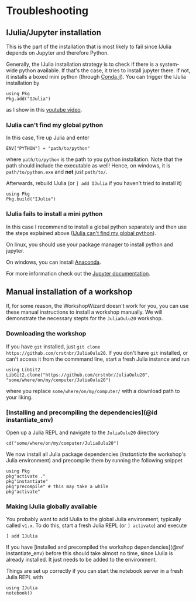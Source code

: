 # Troubleshooting

## IJulia/Jupyter installation

This is the part of the installation that is most likely to fail since IJulia
depends on Jupyter and therefore Python.

Generally, the IJulia installation strategy is to check if there is a system-wide
python available. If that's the case, it tries to install jupyter there. If not, it installs
a boxed mini python (through [Conda.jl](https://github.com/JuliaPy/Conda.jl)).
You can trigger the IJulia installation by

```
using Pkg
Pkg.add("IJulia")
```

as I show in this [youtube video](https://www.youtube.com/watch?v=4Rnm0n39DCs).

### IJulia can't find my global python

In this case, fire up Julia and enter
```
ENV["PYTHON"] = "path/to/python"
```
where `path/to/python` is the path to you python installation. Note that the path
should include the executable as well! Hence, on windows, it is `path/to/python.exe`
and **not** just `path/to/`.

Afterwards, rebuild IJulia (or `] add IJulia` if you haven't tried to install it)

```
using Pkg
Pkg.build("IJulia")
```

### IJulia fails to install a mini python

In this case I recommend to install a global python separately and then use the
steps explained above ([IJulia can't find my global python](@ref)).

On linux, you should use your package manager to install python and jupyter.

On windows, you can install [Anaconda](https://www.anaconda.com/distribution/).

For more information check out the [Jupyter documentation](https://jupyter.readthedocs.io/en/latest/install.html).


## Manual installation of a workshop

If, for some reason, the WorkshopWizard doesn't work for you, you can use these manual instructions
to install a workshop manually. We will demonstrate the necessary stepts for the `JuliaOulu20` workshop.

### Downloading the workshop

If you have `git` installed, just `git clone https://github.com/crstnbr/JuliaOulu20`. If you don't have `git` installed, or can't access it from the commmand line, start a fresh Julia instance and run
```
using LibGit2
LibGit2.clone("https://github.com/crstnbr/JuliaOulu20", "some/where/on/my/computer/JuliaOulu20")
```
where you replace `some/where/on/my/computer/` with a download path to your liking.

### [Installing and precompiling the dependencies](@id instantiate_env)

Open up a Julia REPL and navigate to the `JuliaOulu20` directory
```
cd("some/where/on/my/computer/JuliaOulu20")
```
We now install all Julia package dependencies (*instantiate* the workshop's Julia environment)
and precompile them by running the following snippet

```
using Pkg
pkg"activate ."
pkg"instantiate"
pkg"precompile" # this may take a while
pkg"activate"
```

### Making IJulia globally available

You probably want to add IJulia to the global Julia environment, typically called `v1.x`.
To do this, start a fresh Julia REPL (or `] activate`) and execute

```
] add IJulia
```

If you have [installed and precompiled the workshop dependencies](@ref instantiate_env)
before this should take almost no time, since IJulia is already installed. It just needs
to be added to the environment.

Things are set up correctly if you can start the notebook server in a fresh Julia REPL with

```
using IJulia
notebook()
```
